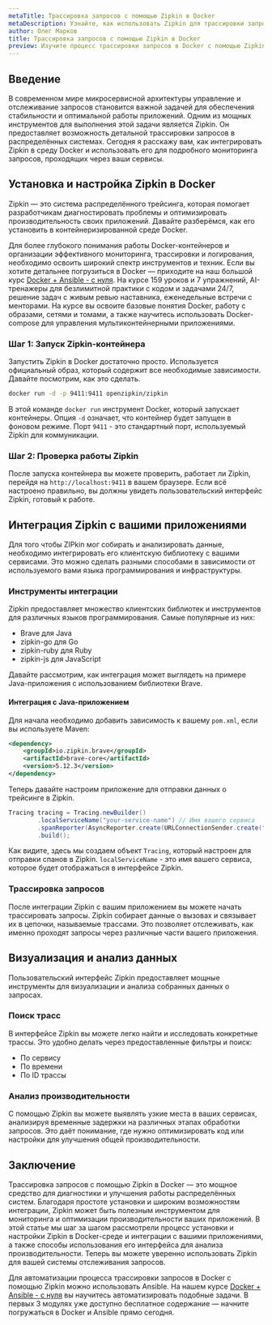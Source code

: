 ```yaml
---
metaTitle: Трассировка запросов с помощью Zipkin в Docker
metaDescription: Узнайте, как использовать Zipkin для трассировки запросов в Docker-среде - шаги настройки, возможности и преимущества
author: Олег Марков
title: Трассировка запросов с помощью Zipkin в Docker
preview: Изучите процесс трассировки запросов в Docker с помощью Zipkin - от установки до примеров использования для эффективного мониторинга и улучшения производительности ваших приложений
---
```


## Введение

В современном мире микросервисной архитектуры управление и отслеживание запросов становится важной задачей для обеспечения стабильности и оптимальной работы приложений. Одним из мощных инструментов для выполнения этой задачи является Zipkin. Он предоставляет возможность детальной трассировки запросов в распределённых системах. Сегодня я расскажу вам, как интегрировать Zipkin в среду Docker и использовать его для подробного мониторинга запросов, проходящих через ваши сервисы.

## Установка и настройка Zipkin в Docker

Zipkin — это система распределённого трейсинга, которая помогает разработчикам диагностировать проблемы и оптимизировать производительность своих приложений. Давайте разберёмся, как его установить в контейнеризированной среде Docker.

Для более глубокого понимания работы Docker-контейнеров и организации эффективного мониторинга, трассировки и логирования, необходимо освоить широкий спектр инструментов и техник. Если вы хотите детальнее погрузиться в Docker — приходите на наш большой курс [Docker + Ansible - с нуля](https://purpleschool.ru/course/docker). На курсе 159 уроков и 7 упражнений, AI-тренажеры для безлимитной практики с кодом и задачами 24/7, решение задач с живым ревью наставника, еженедельные встречи с менторами. На курсе вы освоите базовые понятия Docker, работу с образами, сетями и томами, а также научитесь использовать Docker-compose для управления мультиконтейнерными приложениями.

### Шаг 1: Запуск Zipkin-контейнера

Запустить Zipkin в Docker достаточно просто. Используется официальный образ, который содержит все необходимые зависимости. Давайте посмотрим, как это сделать.

```bash
docker run -d -p 9411:9411 openzipkin/zipkin
```

В этой команде `docker run` инструмент Docker, который запускает контейнеры. Опция `-d` означает, что контейнер будет запущен в фоновом режиме. Порт `9411` - это стандартный порт, используемый Zipkin для коммуникации.

### Шаг 2: Проверка работы Zipkin

После запуска контейнера вы можете проверить, работает ли Zipkin, перейдя на `http://localhost:9411` в вашем браузере. Если всё настроено правильно, вы должны увидеть пользовательский интерфейс Zipkin, готовый к работе.

## Интеграция Zipkin с вашими приложениями

Для того чтобы ZIPkin мог собирать и анализировать данные, необходимо интегрировать его клиентскую библиотеку с вашими сервисами. Это можно сделать разными способами в зависимости от используемого вами языка программирования и инфраструктуры.

### Инструменты интеграции

Zipkin предоставляет множество клиентских библиотек и инструментов для различных языков программирования. Самые популярные из них:

- Brave для Java
- zipkin-go для Go
- zipkin-ruby для Ruby
- zipkin-js для JavaScript

Давайте рассмотрим, как интеграция может выглядеть на примере Java-приложения с использованием библиотеки Brave.

#### Интеграция с Java-приложением

Для начала необходимо добавить зависимость к вашему `pom.xml`, если вы используете Maven:

```xml
<dependency>
    <groupId>io.zipkin.brave</groupId>
    <artifactId>brave-core</artifactId>
    <version>5.12.3</version>
</dependency>
```

Теперь давайте настроим приложение для отправки данных о трейсинге в Zipkin.

```java
Tracing tracing = Tracing.newBuilder()
        .localServiceName("your-service-name") // Имя вашего сервиса
        .spanReporter(AsyncReporter.create(URLConnectionSender.create("http://localhost:9411/api/v2/spans")))
        .build();
```

Как видите, здесь мы создаем объект `Tracing`, который настроен для отправки спанов в Zipkin. `localServiceName` - это имя вашего сервиса, которое будет отображаться в интерфейсе Zipkin.

### Трассировка запросов

После интеграции Zipkin с вашим приложением вы можете начать трассировать запросы. Zipkin собирает данные о вызовах и связывает их в цепочки, называемые трассами. Это позволяет отслеживать, как именно проходят запросы через различные части вашего приложения.

## Визуализация и анализ данных

Пользовательский интерфейс Zipkin предоставляет мощные инструменты для визуализации и анализа собранных данных о запросах.

### Поиск трасс

В интерфейсе Zipkin вы можете легко найти и исследовать конкретные трассы. Это удобно делать через предоставленные фильтры и поиск:

- По сервису
- По времени
- По ID трассы

### Анализ производительности

С помощью Zipkin вы можете выявлять узкие места в ваших сервисах, анализируя временные задержки на различных этапах обработки запросов. Это даёт понимание, где нужно оптимизировать код или настройки для улучшения общей производительности.

## Заключение

Трассировка запросов с помощью Zipkin в Docker — это мощное средство для диагностики и улучшения работы распределённых систем. Благодаря простоте установки и широким возможностям интеграции, Zipkin может быть полезным инструментом для мониторинга и оптимизации производительности ваших приложений. В этой статье мы шаг за шагом рассмотрели процесс установки и настройки Zipkin в Docker-среде и интеграции с вашими приложениями, а также способы использования его интерфейса для анализа производительности. Теперь вы можете уверенно использовать Zipkin для вашей системы отслеживания запросов.

Для автоматизации процесса трассировки запросов в Docker с помощью Zipkin можно использовать Ansible. На нашем курсе [Docker + Ansible - с нуля](https://purpleschool.ru/course/docker) вы научитесь автоматизировать подобные задачи. В первых 3 модулях уже доступно бесплатное содержание — начните погружаться в Docker и Ansible прямо сегодня.
